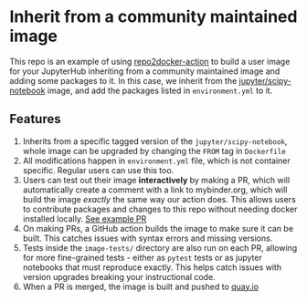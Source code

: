 # Inherit from a community maintained image

This repo is an example of using [repo2docker-action](https://github.com/jupyterhub/repo2docker-action)
to build a user image for your JupyterHub inheriting from a community maintained image and adding
some packages to it. In this case, we inherit from the [jupyter/scipy-notebook](https://jupyter-docker-stacks.readthedocs.io/en/latest/using/selecting.html#jupyter-scipy-notebook)
image, and add the packages listed in `environment.yml` to it.

## Features

1. Inherits from a specific tagged version of the `jupyter/scipy-notebook`, whole image can be upgraded by changing
   the `FROM` tag in `Dockerfile`
2. All modifications happen in `environment.yml` file, which is not container specific. Regular users can use this too.
3. Users can test out their image **interactively** by making a PR, which will automatically create a comment with a link to
   mybinder.org, which will build the image *exactly* the same way our action does. This allows users to contribute packages
   and changes to this repo without needing docker installed locally. [See example PR](https://github.com/yuvipanda/example-inherit-from-community-image/pull/1)
4. On making PRs, a GitHub action builds the image to make sure it can be built. This catches issues with syntax errors and
   missing versions.
5. Tests inside the `image-tests/` directory are also run on each PR, allowing for more fine-grained tests - either as
   `pytest` tests or as jupyter notebooks that must reproduce exactly. This helps catch issues with version upgrades breaking
   your instructional code.
6. When a PR is merged, the image is built and pushed to [quay.io](https://quay.io/repository/yuvipanda/example-inherit-from-community-image?tab=info)
